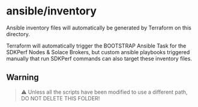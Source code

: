 # ansible/inventory

Ansible inventory files will automatically be generated by Terraform on this directory. 

Terraform will automatically trigger the BOOTSTRAP Ansible Task for the SDKPerf Nodes & Solace Brokers, but custom ansible playbooks triggered manually that run SDKPerf commands can also target these inventory files.

## Warning

> :warning: Unless all the scripts have been modified to use a different path, DO NOT DELETE THIS FOLDER!
